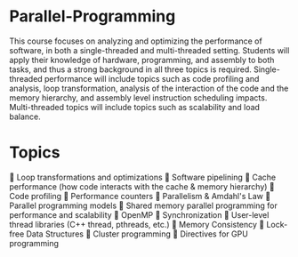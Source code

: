 Parallel-Programming
====================

This course focuses on analyzing and optimizing the performance of software, in both a single-threaded and 
multi-threaded setting. Students will apply their knowledge of hardware, programming, and assembly to both 
tasks, and thus a strong background in all three topics is required. Single-threaded performance will include 
topics such as code profiling and analysis, loop transformation, analysis of the interaction of the code and 
the memory hierarchy, and assembly level instruction scheduling impacts. Multi-threaded topics will include 
topics such as scalability and load balance.

Topics
======

 Loop transformations and optimizations
 Software pipelining
 Cache performance (how code interacts with the cache & memory hierarchy)
 Code profiling
 Performance counters
 Parallelism & Amdahl's Law
 Parallel programming models
 Shared memory parallel programming for performance and scalability
 OpenMP
 Synchronization
 User-level thread libraries (C++ thread, pthreads, etc.)
 Memory Consistency
 Lock-free Data Structures
 Cluster programming
 Directives for GPU programming 

